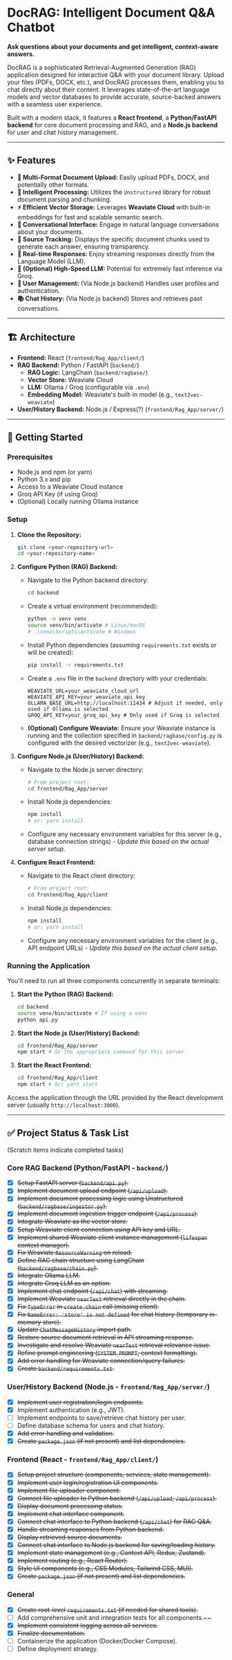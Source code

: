 # DocRAG: Intelligent Document Q&A Chatbot

**Ask questions about your documents and get intelligent, context-aware answers.**

DocRAG is a sophisticated Retrieval-Augmented Generation (RAG) application designed for interactive Q&A with your document library. Upload your files (PDFs, DOCX, etc.), and DocRAG processes them, enabling you to chat directly about their content. It leverages state-of-the-art language models and vector databases to provide accurate, source-backed answers with a seamless user experience.

Built with a modern stack, it features a **React frontend**, a **Python/FastAPI backend** for core document processing and RAG, and a **Node.js backend** for user and chat history management.

---

## ✨ Features

* **📄 Multi-Format Document Upload:** Easily upload PDFs, DOCX, and potentially other formats.
* **🧠 Intelligent Processing:** Utilizes the `Unstructured` library for robust document parsing and chunking.
* **⚡ Efficient Vector Storage:** Leverages **Weaviate Cloud** with built-in embeddings for fast and scalable semantic search.
* **💬 Conversational Interface:** Engage in natural language conversations about your documents.
* **🧾 Source Tracking:** Displays the specific document chunks used to generate each answer, ensuring transparency.
* **💨 Real-time Responses:** Enjoy streaming responses directly from the Language Model (LLM).
* **🚀 (Optional) High-Speed LLM:** Potential for extremely fast inference via Groq.
* **👤 User Management:** (Via Node.js backend) Handles user profiles and authentication.
* **📚 Chat History:** (Via Node.js backend) Stores and retrieves past conversations.

---

## 🏗️ Architecture

* **Frontend:** React (`frontend/Rag_App/client/`)
* **RAG Backend:** Python / FastAPI (`backend/`)
  * **RAG Logic:** LangChain (`backend/ragbase/`)
  * **Vector Store:** Weaviate Cloud
  * **LLM:** Ollama / Groq (configurable via `.env`)
  * **Embedding Model:** Weaviate's built-in model (e.g., `text2vec-weaviate`)
* **User/History Backend:** Node.js / Express(?) (`frontend/Rag_App/server/`)

---

## 🚀 Getting Started

### Prerequisites

* Node.js and npm (or yarn)
* Python 3.x and pip
* Access to a Weaviate Cloud instance
* Groq API Key (if using Groq)
* (Optional) Locally running Ollama instance

### Setup

1. **Clone the Repository:**

    ```bash
    git clone <your-repository-url>
    cd <your-repository-name>
    ```

2. **Configure Python (RAG) Backend:**
    * Navigate to the Python backend directory:

        ```bash
        cd backend
        ```

    * Create a virtual environment (recommended):

        ```bash
        python -m venv venv
        source venv/bin/activate # Linux/macOS
        # .\venv\Scripts\activate # Windows
        ```

    * Install Python dependencies (assuming `requirements.txt` exists or will be created):

        ```bash
        pip install -r requirements.txt
        ```

    * Create a `.env` file in the `backend` directory with your credentials:

        ```dotenv
        WEAVIATE_URL=your_weaviate_cloud_url
        WEAVIATE_API_KEY=your_weaviate_api_key
        OLLAMA_BASE_URL=http://localhost:11434 # Adjust if needed, only used if Ollama is selected
        GROQ_API_KEY=your_groq_api_key # Only used if Groq is selected
        ```

    * **(Optional) Configure Weaviate:** Ensure your Weaviate instance is running and the collection specified in `backend/ragbase/config.py` is configured with the desired vectorizer (e.g., `text2vec-weaviate`).

3. **Configure Node.js (User/History) Backend:**
    * Navigate to the Node.js server directory:

        ```bash
        # From project root:
        cd frontend/Rag_App/server
        ```

    * Install Node.js dependencies:

        ```bash
        npm install
        # or: yarn install
        ```

    * Configure any necessary environment variables for this server (e.g., database connection strings) - *Update this based on the actual server setup*.

4. **Configure React Frontend:**
    * Navigate to the React client directory:

        ```bash
        # From project root:
        cd frontend/Rag_App/client
        ```

    * Install Node.js dependencies:

        ```bash
        npm install
        # or: yarn install
        ```

    * Configure any necessary environment variables for the client (e.g., API endpoint URLs) - *Update this based on the actual client setup*.

### Running the Application

You'll need to run all three components concurrently in separate terminals:

1. **Start the Python (RAG) Backend:**

    ```bash
    cd backend
    source venv/bin/activate # If using a venv
    python api.py
    ```

2. **Start the Node.js (User/History) Backend:**

    ```bash
    cd frontend/Rag_App/server
    npm start # Or the appropriate command for this server
    ```

3. **Start the React Frontend:**

    ```bash
    cd frontend/Rag_App/client
    npm start # Or: yarn start
    ```

Access the application through the URL provided by the React development server (usually `http://localhost:3000`).

---

## ✅ Project Status & Task List

(Scratch items indicate completed tasks)

### Core RAG Backend (Python/FastAPI - `backend/`)

* [x] ~~Setup FastAPI server (`backend/api.py`).~~
* [x] ~~Implement document upload endpoint (`/api/upload`).~~
* [x] ~~Implement document processing logic using Unstructured (`backend/ragbase/ingestor.py`).~~
* [x] ~~Implement document ingestion trigger endpoint (`/api/process`).~~
* [x] ~~Integrate Weaviate as the vector store.~~
* [x] ~~Setup Weaviate client connection using API key and URL.~~
* [x] ~~Implement shared Weaviate client instance management (`lifespan` context manager).~~
* [x] ~~Fix Weaviate `ResourceWarning` on reload.~~
* [x] ~~Define RAG chain structure using LangChain (`backend/ragbase/chain.py`).~~
* [x] ~~Integrate Ollama LLM.~~
* [x] ~~Integrate Groq LLM as an option.~~
* [x] ~~Implement chat endpoint (`/api/chat`) with streaming.~~
* [x] ~~Implement Weaviate `nearText` retrieval directly in the chain.~~
* [x] ~~Fix `TypeError` in `create_chain` call (missing client).~~
* [x] ~~Fix `NameError: 'store' is not defined` for chat history (temporary in-memory store).~~
* [x] ~~Update `ChatMessageHistory` import path.~~
* [x] ~~Restore source document retrieval in API streaming response.~~
* [x] ~~Investigate and resolve Weaviate `nearText` retrieval relevance issue.~~
* [x] ~~Refine prompt engineering (`SYSTEM_PROMPT`, context formatting).~~
* [x] ~~Add error handling for Weaviate connection/query failures.~~
* [x] ~~Create `backend/requirements.txt`.~~

### User/History Backend (Node.js - `frontend/Rag_App/server/`)

* [x] ~~Implement user registration/login endpoints.~~
* [x] Implement authentication (e.g., JWT).
* [ ] Implement endpoints to save/retrieve chat history per user.
* [ ] Define database schema for users and chat history.
* [x] ~~Add error handling and validation.~~
* [x] ~~Create `package.json` (if not present) and list dependencies.~~

### Frontend (React - `frontend/Rag_App/client/`)

* [x] ~~Setup project structure (components, services, state management).~~
* [x] ~~Implement user login/registration UI components.~~
* [x] ~~Implement file uploader component.~~
* [x] ~~Connect file uploader to Python backend (`/api/upload`, `/api/process`).~~
* [x] ~~Display document processing status.~~
* [x] ~~Implement chat interface component.~~
* [x] ~~Connect chat interface to Python backend (`/api/chat`) for RAG Q&A.~~
* [x] ~~Handle streaming responses from Python backend.~~
* [x] ~~Display retrieved source documents.~~
* [x] ~~Connect chat interface to Node.js backend for saving/loading history.~~
* [x] ~~Implement state management (e.g., Context API, Redux, Zustand).~~
* [x] ~~Implement routing (e.g., React Router).~~
* [x] ~~Style UI components (e.g., CSS Modules, Tailwind CSS, MUI).~~
* [x] ~~Create `package.json` (if not present) and list dependencies.~~

### General

* [x] ~~Create root-level `requirements.txt` (if needed for shared tools).~~
* [ ] Add comprehensive unit and integration tests for all components.~~
* [x] ~~Implement consistent logging across all services.~~
* [x] ~~Finalize documentation.~~
* [ ] Containerize the application (Docker/Docker Compose).
* [ ] Define deployment strategy.
